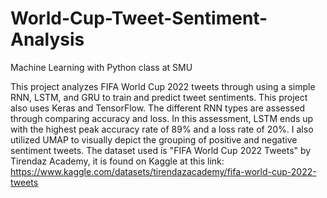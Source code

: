 # World-Cup-Tweet-Sentiment-Analysis
Machine Learning with Python class at SMU

This project analyzes FIFA World Cup 2022 tweets through using a simple RNN, LSTM, and GRU to train and predict tweet sentiments. This project also uses Keras and TensorFlow.
The different RNN types are assessed through comparing accuracy and loss. In this assessment, LSTM ends up with the highest
peak accuracy rate of 89% and a loss rate of 20%. I also utilized UMAP to visually depict the grouping of positive and negative sentiment tweets.
The dataset used is "FIFA World Cup 2022 Tweets" by Tirendaz Academy, it is found on Kaggle at this link: https://www.kaggle.com/datasets/tirendazacademy/fifa-world-cup-2022-tweets
